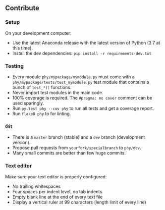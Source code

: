 ## Contribute

### Setup

On your development computer:

* Use the latest Anaconda release with the latest version of Python (3.7 at this time).
* Install the dev dependencies: `pip install -r requirements-dev.txt`


### Testing

* Every module `phy/mypackage/mymodule.py` must come with a `phy/mypackage/tests/test_mymodule.py` test module that contains a bunch of `test_*()` functions.
* Never import test modules in the main code.
* 100% coverage is required. The `#pragma: no cover` comment can be used sparingly.
* Run `py.test phy --cov phy` to run all tests and get a coverage report.
* Run `flake8 phy` to for linting.


### Git

* There is a `master` branch (stable) and a `dev` branch (development version).
* Propose pull requests from `yourfork/specialbranch` to `phy/dev`.
* Many small commits are better than few huge commits.


### Text editor

Make sure your text editor is properly configured:

* No trailing whitespaces
* Four spaces per indent level, no tab indents
* Empty blank line at the end of every text file
* Display a vertical ruler at 99 characters (length limit of every line)
